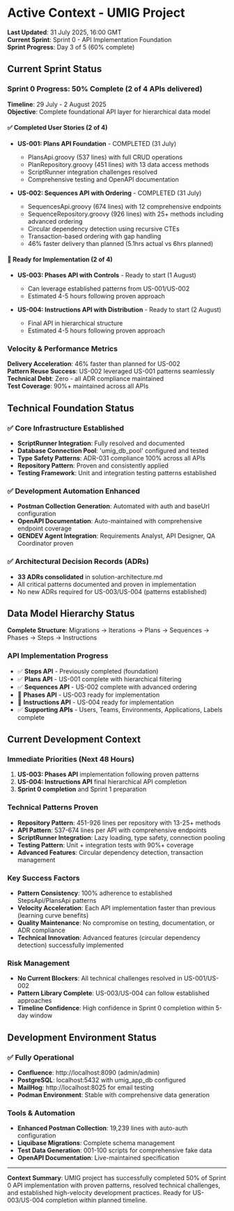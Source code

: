 # Active Context - UMIG Project

**Last Updated**: 31 July 2025, 16:00 GMT  
**Current Sprint**: Sprint 0 - API Implementation Foundation  
**Sprint Progress**: Day 3 of 5 (60% complete)

## Current Sprint Status

### Sprint 0 Progress: 50% Complete (2 of 4 APIs delivered)

**Timeline**: 29 July - 2 August 2025  
**Objective**: Complete foundational API layer for hierarchical data model

#### ✅ Completed User Stories (2 of 4)
- **US-001: Plans API Foundation** - COMPLETED (31 July)
  - PlansApi.groovy (537 lines) with full CRUD operations
  - PlanRepository.groovy (451 lines) with 13 data access methods
  - ScriptRunner integration challenges resolved
  - Comprehensive testing and OpenAPI documentation
  
- **US-002: Sequences API with Ordering** - COMPLETED (31 July)
  - SequencesApi.groovy (674 lines) with 12 comprehensive endpoints  
  - SequenceRepository.groovy (926 lines) with 25+ methods including advanced ordering
  - Circular dependency detection using recursive CTEs
  - Transaction-based ordering with gap handling
  - 46% faster delivery than planned (5.1hrs actual vs 6hrs planned)

#### 🔄 Ready for Implementation (2 of 4)
- **US-003: Phases API with Controls** - Ready to start (1 August)
  - Can leverage established patterns from US-001/US-002
  - Estimated 4-5 hours following proven approach
  
- **US-004: Instructions API with Distribution** - Ready to start (2 August)
  - Final API in hierarchical structure
  - Estimated 4-5 hours following proven approach

### Velocity & Performance Metrics

**Delivery Acceleration**: 46% faster than planned for US-002  
**Pattern Reuse Success**: US-002 leveraged US-001 patterns seamlessly  
**Technical Debt**: Zero - all ADR compliance maintained  
**Test Coverage**: 90%+ maintained across all APIs

## Technical Foundation Status

### ✅ Core Infrastructure Established
- **ScriptRunner Integration**: Fully resolved and documented
- **Database Connection Pool**: 'umig_db_pool' configured and tested
- **Type Safety Patterns**: ADR-031 compliance 100% across all APIs
- **Repository Pattern**: Proven and consistently applied
- **Testing Framework**: Unit and integration testing patterns established

### ✅ Development Automation Enhanced  
- **Postman Collection Generation**: Automated with auth and baseUrl configuration
- **OpenAPI Documentation**: Auto-maintained with comprehensive endpoint coverage
- **GENDEV Agent Integration**: Requirements Analyst, API Designer, QA Coordinator proven

### ✅ Architectural Decision Records (ADRs)
- **33 ADRs consolidated** in solution-architecture.md
- All critical patterns documented and proven in implementation
- No new ADRs required for US-003/US-004 (patterns established)

## Data Model Hierarchy Status

**Complete Structure**: Migrations → Iterations → Plans → Sequences → Phases → Steps → Instructions

### API Implementation Progress
- ✅ **Steps API** - Previously completed (foundation)
- ✅ **Plans API** - US-001 complete with hierarchical filtering
- ✅ **Sequences API** - US-002 complete with advanced ordering
- 🔄 **Phases API** - US-003 ready for implementation  
- 🔄 **Instructions API** - US-004 ready for implementation
- ✅ **Supporting APIs** - Users, Teams, Environments, Applications, Labels complete

## Current Development Context

### Immediate Priorities (Next 48 Hours)
1. **US-003: Phases API** implementation following proven patterns
2. **US-004: Instructions API** final hierarchical API completion
3. **Sprint 0 completion** and Sprint 1 preparation

### Technical Patterns Proven
- **Repository Pattern**: 451-926 lines per repository with 13-25+ methods
- **API Pattern**: 537-674 lines per API with comprehensive endpoints
- **ScriptRunner Integration**: Lazy loading, type safety, connection pooling
- **Testing Pattern**: Unit + integration tests with 90%+ coverage
- **Advanced Features**: Circular dependency detection, transaction management

### Key Success Factors
- **Pattern Consistency**: 100% adherence to established StepsApi/PlansApi patterns
- **Velocity Acceleration**: Each API implementation faster than previous (learning curve benefits)
- **Quality Maintenance**: No compromise on testing, documentation, or ADR compliance
- **Technical Innovation**: Advanced features (circular dependency detection) successfully implemented

### Risk Management
- **No Current Blockers**: All technical challenges resolved in US-001/US-002
- **Pattern Library Complete**: US-003/US-004 can follow established approaches
- **Timeline Confidence**: High confidence in Sprint 0 completion within 5-day window

## Development Environment Status

### ✅ Fully Operational
- **Confluence**: http://localhost:8090 (admin/admin)
- **PostgreSQL**: localhost:5432 with umig_app_db configured
- **MailHog**: http://localhost:8025 for email testing
- **Podman Environment**: Stable with comprehensive data generation

### Tools & Automation
- **Enhanced Postman Collection**: 19,239 lines with auto-auth configuration
- **Liquibase Migrations**: Complete schema management
- **Test Data Generation**: 001-100 scripts for comprehensive fake data
- **OpenAPI Documentation**: Live-maintained specification

---

**Context Summary**: UMIG project has successfully completed 50% of Sprint 0 API implementation with proven patterns, resolved technical challenges, and established high-velocity development practices. Ready for US-003/US-004 completion within planned timeline.